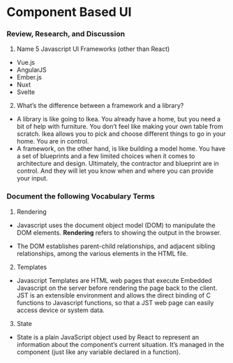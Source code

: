 # Component Based UI

### Review, Research, and Discussion

1. Name 5 Javascript UI Frameworks (other than React)

- Vue.js
- AngularJS
- Ember.js
- Nuxt
- Svelte

2. What’s the difference between a framework and a library?

- A library is like going to Ikea. You already have a home, but you need a bit of help with furniture. You don’t feel like making your own table from scratch. Ikea allows you to pick and choose different things to go in your home. You are in control.
- A framework, on the other hand, is like building a model home. You have a set of blueprints and a few limited choices when it comes to architecture and design. Ultimately, the contractor and blueprint are in control. And they will let you know when and where you can provide your input.


### Document the following Vocabulary Terms

1. Rendering

- Javascript uses the document object model (DOM) to manipulate the DOM elements. **Rendering** refers to showing the output in the browser.

- The DOM establishes parent-child relationships, and adjacent sibling relationships, among the various elements in the HTML file.

2. Templates

- Javascript Templates are HTML web pages that execute Embedded Javascript on the server before rendering the page back to the client. JST is an extensible environment and allows the direct binding of C functions to Javascript functions, so that a JST web page can easily access device or system data.

3. State

- State is a plain JavaScript object used by React to represent an information about the component’s current situation.
It’s managed in the component (just like any variable declared in a function).